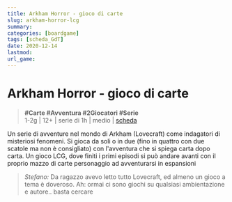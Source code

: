 ```yaml
---
title: Arkham Horror - gioco di carte
slug: arkham-horror-lcg
summary: 
categories: [boardgame]
tags: [scheda_GdT]
date: 2020-12-14
lastmod: 
url_game: 
---
```

# Arkham Horror - gioco di carte
> **#Carte #Avventura #2Giocatori #Serie**  
> 1-2g | 12+ | serie di 1h | medio | [scheda](https://www.boardgamegeek.com/boardgame/205637/arkham-horror-card-game)  

Un serie di avventure nel mondo di Arkham (Lovecraft) come indagatori di misteriosi fenomeni.
Si gioca da soli o in due (fino in quattro con due scatole ma non è consigliato) con l'avventura che si spiega carta dopo carta.
Un gioco LCG, dove finiti i primi episodi si può andare avanti con il proprio mazzo di carte personaggio ad avventurarsi in espansioni

> *Stefano:*
> Da ragazzo avevo letto tutto Lovecraft, ed almeno un gioco a tema è doveroso. Ah: ormai ci sono giochi su qualsiasi ambientazione e autore.. basta cercare
